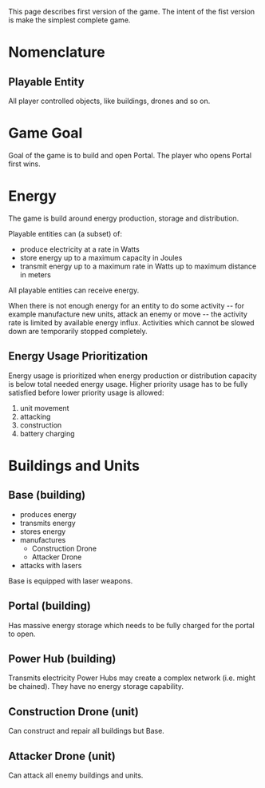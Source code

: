 This page describes first version of the game. The intent of the fist version
is make the simplest complete game.

# Nomenclature

## Playable Entity

All player controlled objects, like buildings, drones and so on.

# Game Goal

Goal of the game is to build and open Portal. The player who opens Portal first
wins.

# Energy

The game is build around energy production, storage and distribution.

Playable entities can (a subset) of:

* produce electricity at a rate in Watts
* store energy up to a maximum capacity in Joules
* transmit energy up to a maximum rate in Watts up to maximum distance in meters

All playable entities can receive energy.

When there is not enough energy for an entity to do some activity -- for
example manufacture new units, attack an enemy or move -- the activity rate is
limited by available energy influx. Activities which cannot be slowed down are
temporarily stopped completely.

## Energy Usage Prioritization

Energy usage is prioritized when energy production or distribution capacity is
below total needed energy usage. Higher priority usage has to be fully
satisfied before lower priority usage is allowed:

1. unit movement
1. attacking
1. construction
1. battery charging

# Buildings and Units

## Base (building)

* produces energy
* transmits energy
* stores energy
* manufactures
  * Construction Drone
  * Attacker Drone
* attacks with lasers

Base is equipped with laser weapons.

## Portal (building)

Has massive energy storage which needs to be fully charged for the portal to
open.

## Power Hub (building)

Transmits electricity Power Hubs may create a complex network (i.e. might be
chained). They have no energy storage capability.

## Construction Drone (unit)

Can construct and repair all buildings but Base.

## Attacker Drone (unit)

Can attack all enemy buildings and units.
